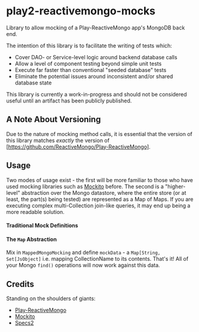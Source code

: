 play2-reactivemongo-mocks
=========================

Library to allow mocking of a Play-ReactiveMongo app's MongoDB back end.

The intention of this library is to facilitate the writing of tests which:
  - Cover DAO- or Service-level logic around backend database calls
  - Allow a level of component testing beyond simple unit tests
  - Execute far faster than conventional "seeded database" tests
  - Eliminate the potential issues around inconsistent and/or shared database state
  
  
This library is currently a work-in-progress and should not be considered useful until an artifact has been publicly published.

## A Note About Versioning
Due to the nature of mocking method calls, it is essential that the version of this library matches *exactly* the version of [https://github.com/ReactiveMongo/Play-ReactiveMongo].

## Usage
Two modes of usage exist - the first will be more familiar to those who have used mocking libraries such as [Mockito](https://code.google.com/p/mockito/) before. 
The second is a "higher-level" abstraction over the Mongo datastore, where the entire store (or at least, the part(s) being tested) are represented as a Map of Maps.
If you are executing complex multi-Collection join-like queries, it may end up being a more readable solution. 

#### Traditional Mock Definitions

#### The ```Map``` Abstraction
Mix in ```MappedMongoMocking``` and define ```mockData``` - a ```Map[String, Set[JsObject]``` i.e. mapping CollectionName to its contents. That's it! All of your Mongo ```find()``` operations will now work against this data. 

## Credits
Standing on the shoulders of giants:
  - [Play-ReactiveMongo](https://github.com/ReactiveMongo/Play-ReactiveMongo) 
  - [Mockito](https://code.google.com/p/mockito/) 
  - [Specs2](http://etorreborre.github.io/specs2/)


